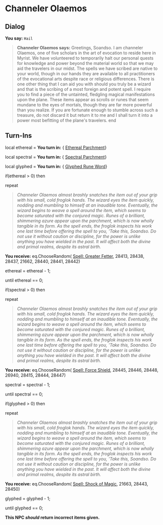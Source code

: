 # Channeler Olaemos

## Dialog

**You say:** `Hail`



>**Channeler Olaemos says:** Greetings, Soandso. I am channeler Olaemos, one of five scholars in the art of evocation to reside here in Myrist. We have volunteered to temporarily halt our personal quests for knowledge and power beyond the material world so that we may aid the travelers in our midst. The spells we have scribed are native to your world, though in our hands they are available to all practitioners of the evocational arts despite race or religious differences. There is one other thing that I can aid you with should you truly be a wizard and that is the scribing of a most foreign and potent spell. I require you to find a piece of the untainted, fledgling magical manifestations upon the plane. These items appear as scrolls or runes that seem mundane to the eyes of mortals, though they are far more powerful than you realize. If you are fortunate enough to stumble across such a treasure, do not discard it but return it to me and I shall turn it into a power most befitting of the plane's travelers.
end

## Turn-Ins



local ethereal =  **You turn in:**  { [Ethereal Parchment](/item/29112)}

local spectral =  **You turn in:**  { [Spectral Parchment](/item/29131)}

local glyphed =  **You turn in:**  { [Glyphed Rune Word](/item/29132)}

if(ethereal > 0) then


repeat



>*Channeler Olaemos almost brashly snatches the item out of your grip with his small, cold froglok hands. The wizard eyes the item quickly, nodding and mumbling to himself at an inaudible tone. Eventually, the wizard begins to weave a spell around the item, which seems to become saturated with the conjured magic. Runes of a brilliant, shimmering azure appear upon the parchment, which is now wholly tangible in its form. As the spell ends, the froglok inspects his work one last time before offering the spell to you, 'Take this, Soandso. Do not use it without caution or discipline, for the power is unlike anything you have wielded in the past. It will affect both the divine and primal realms, despite its astral birth.*



 **You receive:** eq.ChooseRandom( [Spell: Greater Fetter](/item/26944), 28413, 28438, 28437, 21662, 28440, 28441, 28442) 



ethereal = ethereal - 1;


until ethereal == 0;

if(spectral > 0) then


repeat



>*Channeler Olaemos almost brashly snatches the item out of your grip with his small, cold froglok hands. The wizard eyes the item quickly, nodding and mumbling to himself at an inaudible tone. Eventually, the wizard begins to weave a spell around the item, which seems to become saturated with the conjured magic. Runes of a brilliant, shimmering azure appear upon the parchment, which is now wholly tangible in its form. As the spell ends, the froglok inspects his work one last time before offering the spell to you, 'Take this, Soandso. Do not use it without caution or discipline, for the power is unlike anything you have wielded in the past. It will affect both the divine and primal realms, despite its astral birth.*



 **You receive:** eq.ChooseRandom( [Spell: Force Shield](/item/28414), 28445, 28446, 28448, 26940, 28415, 28444, 28447) 



spectral = spectral - 1;


until spectral == 0;

if(glyphed > 0) then


repeat



>*Channeler Olaemos almost brashly snatches the item out of your grip with his small, cold froglok hands. The wizard eyes the item quickly, nodding and mumbling to himself at an inaudible tone. Eventually, the wizard begins to weave a spell around the item, which seems to become saturated with the conjured magic. Runes of a brilliant, shimmering azure appear upon the parchment, which is now wholly tangible in its form. As the spell ends, the froglok inspects his work one last time before offering the spell to you, 'Take this, Soandso. Do not use it without caution or discipline, for the power is unlike anything you have wielded in the past. It will affect both the divine and primal realms, despite its astral birth.*



 **You receive:** eq.ChooseRandom( [Spell: Shock of Magic](/item/26942), 21663, 28443, 28450) 



glyphed = glyphed - 1;


until glyphed == 0;

**This NPC *should* return incorrect items given.**







